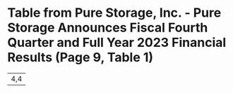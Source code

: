 # Table from Pure Storage, Inc. - Pure Storage Announces Fiscal Fourth Quarter and Full Year 2023 Financial Results (Page 9, Table 1)

|     |
|:----|
| 4,4 |